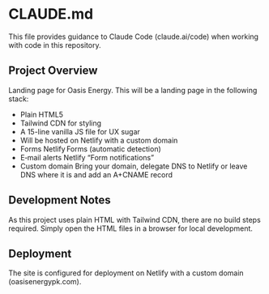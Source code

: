 # CLAUDE.md

This file provides guidance to Claude Code (claude.ai/code) when working with code in this repository.

## Project Overview

Landing page for Oasis Energy.
This will be a landing page in the following stack:
- Plain HTML5
- Tailwind CDN for styling
- A 15-line vanilla JS file for UX sugar
- Will be hosted on Netlify with a custom domain
- Forms	Netlify Forms (automatic detection)
- E‑mail alerts	Netlify “Form notifications” 
- Custom domain	Bring your domain, delegate DNS to Netlify or leave DNS where it is and add an A+CNAME record

## Development Notes

As this project uses plain HTML with Tailwind CDN, there are no build steps required. Simply open the HTML files in a browser for local development.

## Deployment

The site is configured for deployment on Netlify with a custom domain (oasisenergypk.com).